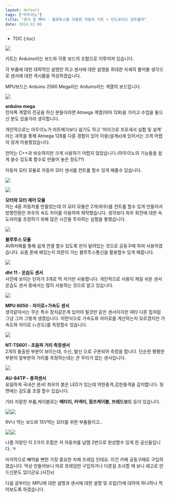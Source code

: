 ```yaml
---
layout: default
tags: ["아두이노"]
title: "센서 및 MPU - 블루투스를 이용한 자동차 키트 + 안드로이드 컨트롤러"
date: 2014.02.06
---
```


* TOC
{:toc}


![](/images/arduino-kit.jpg?style=centerme)  

 키트는 Arduino라는 보드와 각종 보드의 조합으로 이루어져 있습니다.

 각 부품에 대한 대략적인 설명만 하고 센서에 대한 설명을 최대한 자세히 풀어볼 생각으로 센서에 대한 게시물을 작성하겠습니다.

 MPU보드는 Arduino 2560 Mega라는 Arduino라는 계열의 보드입니다.

![](/images/Arduino-2560-Mega.jpg?style=centerme)  

**arduino mega**  
전자쪽 계열의 전공을 하신 분들이라면 Atmega 계열(아마 128)을 가지고 수업을 들으신 분도 있을거라 생각합니다.  

개인적으로는 아두이노가 아트메가보다 쉽기도 하고 '마이크로 프로세서 실험 및 설계' 라는 과목을 통해 Atmega 128를 다룬 경험이 있어 이용(설계x)에 있어서는 크게 어렵지 않게 이용했었습니다.  

언어는 C++과 비슷하지만 크게 사용하기 어렵지 않았습니다.(아두이노의 기능들을 쉽게 쓸수 있도록 함수로 만들어 놓은 정도??)  

자동차 모터 모듈로 자동차 모터 센서를 컨트롤 할수 있게 해줄수 있습니다.  

![](/images/moter.jpg?style=centerme)

![](/images/mpu.jpg?style=centerme)  

 **모터와 모터 제어 모듈**  
 저는 4륜 자동차를 만들었는데 이 모터 모듈은 2개(좌우)를 컨트롤 할수 있게 만들어서 방향전환은 좌우의 속도 차이를 이용하여 제작했습니다. 생각보다 좌우 회전에 대한 속도차이를 조정하기 위해 많은 시간을 투자하는 실험을 통했습니다.

![](/images/bluetooth.jpg?style=centerme)  

**블루투스 모듈**  
AVR카페를 통해 쉽게 연결 할수 있도록 핀이 달려있는 것으로 공동구매 하여 사용하였습니다. 요즘 폰에 왜있는지 의문이 가는 블루투스통신을 활용할수 있게 해줍니다.

![](/images/dht-11.jpg?style=centerme)  

**dht 11 - 온습도 센서**  
사진에 보이는 단자가 3개로 딱 저거만 사용합니다. 개인적으로 사용이 제일 쉬운 센서  
온습도 센서 중에서는 많이 사용하는 것으로 알고 있습니다.  

![](/images/mpu5060.jpg?style=centerme)   

**MPU 6050 - 자이로+가속도 센서**  
생각같아서는 무슨 특수 장치같은게 있어야 될것만 같은 센서이지만 여타 다른 칩처럼 그냥 그저 그렇게 생겼습니다.  어떤식으로 가속도와 자이로를 계산하는지 모르겠지만 가속도와 자이로 (+온도)를 측정할수 있습니다.

![](/images/nt-ts601.jpg?style=centerme)   

**NT-TS601 - 초음파 거리 측정센서**  
2개의 돌출된 부분이 보이는데, 수신, 발신 으로 구분되어 측정을 합니다. 단순한 평평한 부분의 앞부분의 거리를 측정하는데는 큰 무리가 없는 센서입니다.

![](/images/au-84tp.jpg?style=centerme)    

**AU-84TP - 충격센서**   
유일하게 국내산 센서! 좌우의 붉은 LED가 있는데 약한충격,강한충격을 감지합니다. 뒷면에는 감도를 조절 할수 있습니다.

기타 자잘한 부품,케이블로는 **베터리, 커넥터, 점프케이블, 브레드보드** 등이 있습니다.

![](/images/9v.jpg?style=centerme)![](/images/battery-case.jpg?style=centerme)

9V나 먹는 보드와 15V먹는 모터를 위한 부품들이고..

![](/images/wire.jpg?style=centerme)![](/images/bread-board.jpg?style=centerme)  

나름 자랑인 이 2가지 조합은 저 자동차를 납땜 2번으로 완성할수 있게 한 공신들입니다. ㅋ

마지막으로 빼먹을 뻔한 가장 중요한 차체 프레임 인데요. 이건 카페 공동구매로 구입하였습니다. 막상 만들어보니 따로 프레임만 구입하거나 다른걸 조사할 때 보니 레고로 만드신분도 있더군요.(사진x)

다음 글부터는 MPU에 대한 설명과 센서에 대한 설명 및 조립(?)에 대하여 하나하나 적어보도록 하겠습니다.
